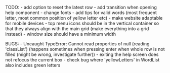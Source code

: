 TODO: 
    - add option to reset the latest row 
    - add transition when opening help component
    - change fonts
    - add tips for valid words (most frequent letter, most common position of yellow letter etc)
    - make website adaptable for mobile devices
    - top menu icons should be in the vertical container so that they always align with the main grid (make everything into a grid instead)
    - window size should have a minimum width

BUGS: 
    - Uncaught TypeError: Cannot read properties of null (reading 'classList') (happens sometimes when pressing enter when whole row is not filled (might be wrong, investigate further))
    - exiting the help screen does not refocus the current box
    - check bug where 'yellowLetters' in WordList also includes green letters